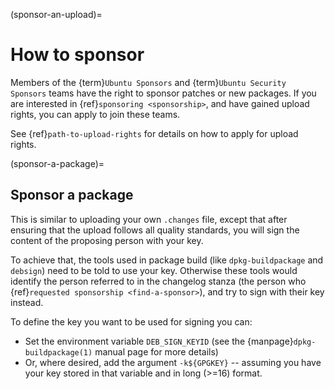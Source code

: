 (sponsor-an-upload)=
# How to sponsor

Members of the {term}`Ubuntu Sponsors` and {term}`Ubuntu Security Sponsors`
teams have the right to sponsor patches or new packages. If you are interested
in {ref}`sponsoring <sponsorship>`, and have gained upload rights, you can
apply to join these teams.

See {ref}`path-to-upload-rights` for details on how to apply for upload rights.


(sponsor-a-package)=
## Sponsor a package

This is similar to uploading your own `.changes` file, except that after
ensuring that the upload follows all quality standards, you will sign the
content of the proposing person with your key.

To achieve that, the tools used in package build (like `dpkg-buildpackage`
and `debsign`) need to be told to use your key. Otherwise these tools would
identify the person referred to in the changelog stanza (the person who
{ref}`requested sponsorship <find-a-sponsor>`), and try to sign with their key
instead.

To define the key you want to be used for signing you can:

* Set the environment variable `DEB_SIGN_KEYID` (see the
  {manpage}`dpkg-buildpackage(1)` manual page for more details)
* Or, where desired, add the argument `-k${GPGKEY}` -- assuming you have your
  key stored in that variable and in long (>=16) format.

